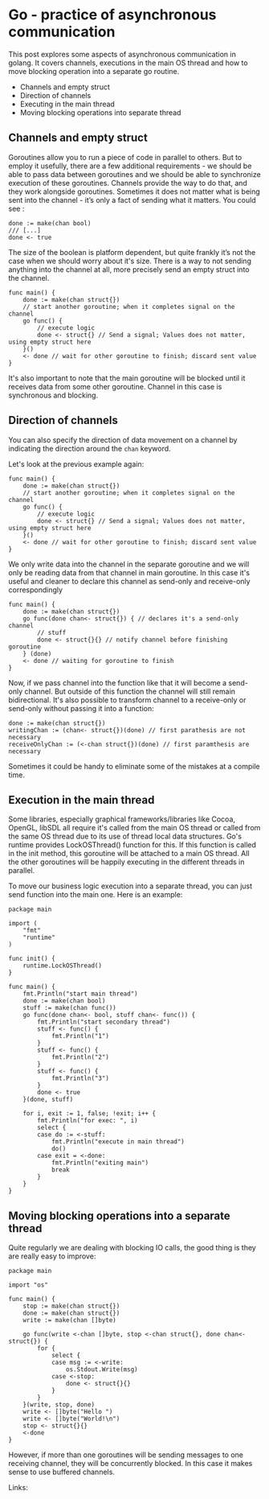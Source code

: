 # Go - practice of asynchronous communication

This post explores some aspects of asynchronous communication in golang. It covers channels, executions in the main OS thread and how to move blocking operation into a separate go routine.

* Channels and empty struct
* Direction of channels
* Executing in the main thread
* Moving blocking operations into separate thread

## Channels and empty struct

Goroutines allow you to run a piece of code in parallel to others. But to employ it usefully,
there are a few additional requirements - we should be able to pass data between goroutines and
we should be able to synchronize execution of these goroutines. Channels provide the way to do that,
and they work alongside goroutines. Sometimes it does not matter what is being sent into the
channel - it’s only a fact of sending what it matters. You could see :

```golang
done := make(chan bool)
/// [...]
done <- true
```

The size of the boolean is platform dependent, but quite frankly it’s not the case when we should worry
about it's size. There is a way to not sending anything into the channel at all, more precisely
send an empty struct into the channel.

```golang
func main() {
    done := make(chan struct{})
    // start another goroutine; when it completes signal on the channel
    go func() {
        // execute logic
        done <- struct{} // Send a signal; Values does not matter, using empty struct here
    }()
    <- done // wait for other goroutine to finish; discard sent value
}
```
It's also important to note that the main goroutine will be blocked until it receives data
from some other goroutine. Channel in this case is synchronous and blocking.


## Direction of channels

You can also specify the direction of data movement on a channel by indicating the direction around the `chan` keyword.

Let's look at the previous example again:

```golang
func main() {
    done := make(chan struct{})
    // start another goroutine; when it completes signal on the channel
    go func() {
        // execute logic
        done <- struct{} // Send a signal; Values does not matter, using empty struct here
    }()
    <- done // wait for other goroutine to finish; discard sent value
}
```
We only write data into the channel in the separate goroutine and we will only be reading
data from that channel in main goroutine. In this case it's useful and cleaner to
declare this channel as send-only and receive-only correspondingly

```golang
func main() {
    done := make(chan struct{})
    go func(done chan<- struct{}) { // declares it's a send-only channel
        // stuff
        done <- struct{}{} // notify channel before finishing goroutine
    } (done)
    <- done // waiting for goroutine to finish
}
```

Now, if we pass channel into the function like that it will become a send-only channel. But outside of this
function the channel will still remain bidirectional. It's also possible to transform channel to
a receive-only or send-only without passing it into a function:

```golang
done := make(chan struct{})
writingChan := (chan<- struct{})(done) // first parathesis are not necessary
receiveOnlyChan := (<-chan struct{})(done) // first paramthesis are necessary
```

Sometimes it could be handy to eliminate some of the mistakes at a compile time.


## Execution in the main thread
Some libraries, especially graphical frameworks/libraries like Cocoa, OpenGL, libSDL all require it's
called from the main OS thread or called from the same OS thread due to its use of thread local
data structures. Go's runtime provides LockOSThread() function for this. If this function is called
in the init method, this goroutine will be attached to a main OS thread. All the other
goroutines will be happily executing in the different threads in parallel.

To move our business logic execution into a separate thread, you can just send function into the main one. Here is an example:

```golang
package main

import (
	"fmt"
	"runtime"
)

func init() {
	runtime.LockOSThread()
}

func main() {
	fmt.Println("start main thread")
	done := make(chan bool)
	stuff := make(chan func())
	go func(done chan<- bool, stuff chan<- func()) {
		fmt.Println("start secondary thread")
		stuff <- func() {
			fmt.Println("1")
		}
		stuff <- func() {
			fmt.Println("2")
		}
		stuff <- func() {
			fmt.Println("3")
		}
		done <- true
	}(done, stuff)

	for i, exit := 1, false; !exit; i++ {
		fmt.Println("for exec: ", i)
		select {
		case do := <-stuff:
			fmt.Println("execute in main thread")
			do()
		case exit = <-done:
			fmt.Println("exiting main")
			break
		}
	}
}
```

## Moving blocking operations into a separate thread

Quite regularly we are dealing with blocking IO calls, the good thing is they are really easy to improve:

```golang
package main

import "os"

func main() {
	stop := make(chan struct{})
	done := make(chan struct{})
	write := make(chan []byte)

	go func(write <-chan []byte, stop <-chan struct{}, done chan<- struct{}) {
		for {
			select {
			case msg := <-write:
				os.Stdout.Write(msg)
			case <-stop:
				done <- struct{}{}
			}
		}
	}(write, stop, done)
	write <- []byte("Hello ")
	write <- []byte("World!\n")
	stop <- struct{}{}
	<-done
}
```
However, if more than one goroutines will be sending messages to one receiving channel,
they will be concurrently blocked. In this case it makes sense to use buffered channels.


Links:
